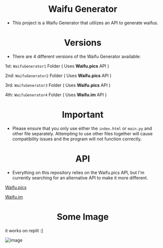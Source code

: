 <h1 align="center"><strong>Waifu Generator</strong></h1>

- This project is a Waifu Generator that utilizes an API to generate waifus.


<h1 align="center"><strong>Versions</strong></h1>

- There are 4 different versions of the Waifu Generator available: 

1st: `WaifuGenerator1` Folder ( Uses **Waifu.pics** API )

2nd: `WaifuGenerator2` Folder ( Uses **Waifu.pics** API )

3rd: `WaifuGenerator3` Folder ( Uses **Waifu.pics** API )

4th: `WaifuGenerator4` Folder ( Uses **Waifu.im** API )

<h1 align="center"><strong>Important</strong></h1>

- Please ensure that you only use either the `index.html` or `main.py` and other file separately. Attempting to use other files together will cause compatibility issues and the program will not function correctly.

<h1 align="center"><strong>API</strong></h1>

- Everything on this repository relies on the Waifu.pics API, but I'm currently searching for an alternative API to make it more different.

[Waifu.pics](https://github.com/Waifu-pics/waifu-api)

[Waifu.im](https://github.com/Waifu-im/waifu-api)

<h1 align="center"><strong>Some Image</strong></h1>

it works on replit :]


![image](https://user-images.githubusercontent.com/101320329/236390742-1bdef734-7ea0-42da-876b-c2c0c2c857c7.png)
